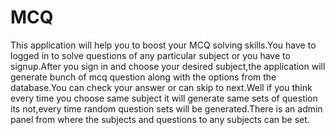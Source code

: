 # MCQ
This application will help you to boost your MCQ solving skills.You have to logged in to solve questions of any particular subject or you have to signup.After you sign in and choose your desired subject,the application will generate bunch of mcq question along with the options from the database.You can check your answer or can skip to next.Well if you think every time you choose same subject it will generate same sets of question its not,every time random question sets will be generated.There is an admin panel from where the subjects and questions to any subjects can be set.
